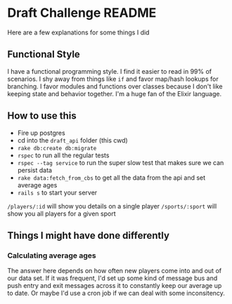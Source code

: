 # Draft Challenge README

Here are a few explanations for some things I did

## Functional Style

I have a functional programming style. I find it easier to read in 99% of scenarios. I shy away from things like `if` and favor map/hash lookups for branching. I favor modules and functions over classes because I don't like keeping state and behavior together. I'm a huge fan of the Elixir language.

## How to use this

* Fire up postgres
* cd into the `draft_api` folder (this cwd)
* `rake db:create db:migrate`
* `rspec` to run all the regular tests
* `rspec --tag service` to run the super slow test that makes sure we can persist data
* `rake data:fetch_from_cbs` to get all the data from the api and set average ages
* `rails s` to start your server


`/players/:id` will show you details on a single player
`/sports/:sport` will show you all players for a given sport


## Things I might have done differently

### Calculating average ages
The answer here depends on how often new players come into and out of our data set. If it was frequent, I'd set up some kind of message bus and push entry and exit messages across it to constantly keep our average up to date. Or maybe I'd use a cron job if we can deal with some inconsitency.

